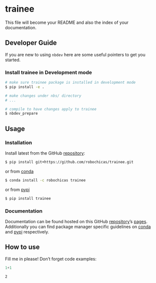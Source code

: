 # trainee


<!-- WARNING: THIS FILE WAS AUTOGENERATED! DO NOT EDIT! -->

This file will become your README and also the index of your
documentation.

## Developer Guide

If you are new to using `nbdev` here are some useful pointers to get you
started.

### Install trainee in Development mode

``` sh
# make sure trainee package is installed in development mode
$ pip install -e .

# make changes under nbs/ directory
# ...

# compile to have changes apply to trainee
$ nbdev_prepare
```

## Usage

### Installation

Install latest from the GitHub
[repository](https://github.com/robochicas/trainee):

``` sh
$ pip install git+https://github.com/robochicas/trainee.git
```

or from [conda](https://anaconda.org/robochicas/trainee)

``` sh
$ conda install -c robochicas trainee
```

or from [pypi](https://pypi.org/project/trainee/)

``` sh
$ pip install trainee
```

### Documentation

Documentation can be found hosted on this GitHub
[repository](https://github.com/robochicas/trainee)’s
[pages](https://robochicas.github.io/trainee/). Additionally you can
find package manager specific guidelines on
[conda](https://anaconda.org/robochicas/trainee) and
[pypi](https://pypi.org/project/trainee/) respectively.

## How to use

Fill me in please! Don’t forget code examples:

``` python
1+1
```

    2
